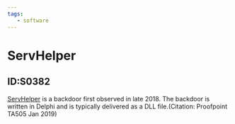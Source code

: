 ```yaml
---
tags:
   - software
---
```

# ServHelper
## ID:S0382
[ServHelper](/mitre/software/S0382) is a backdoor first observed in late 2018. The backdoor is written in Delphi and is typically delivered as a DLL file.(Citation: Proofpoint TA505 Jan 2019)
